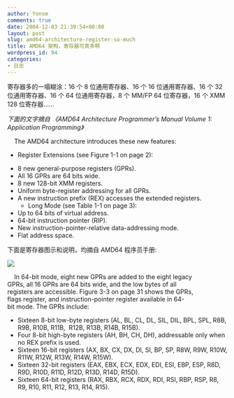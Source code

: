 ```yaml
---
author: Yonsm
comments: true
date: 2004-12-03 21:39:54+00:00
layout: post
slug: amd64-architecture-register-so-much
title: AMD64 架构，寄存器可真多啊
wordpress_id: 94
categories:
- 日志
---
```


寄存器多的一塌糊涂：16 个 8 位通用寄存器、16 个 16 位通用寄存器、16 个 32 位通用寄存器、16 个 64 位通用寄存器，8 个 MM/FP 64 位寄存器，16 个 XMM 128 位寄存器……

_下面的文字摘自 《AMD64 Architecture Programmer’s Manual Volume 1: Application Programming》_

    The AMD64 architecture introduces these new features:<!-- more -->

  * Register Extensions (see Figure 1-1 on page 2):  
- 8 new general-purpose registers (GPRs).  
- All 16 GPRs are 64 bits wide.  
- 8 new 128-bit XMM registers.  
- Uniform byte-register addressing for all GPRs.  
- A new instruction prefix (REX) accesses the extended registers.
  * Long Mode (see Table 1-1 on page 3):  
- Up to 64 bits of virtual address.  
- 64-bit instruction pointer (RIP).  
- New instruction-pointer-relative data-addressing mode.  
- Flat address space.

下面是寄存器图示和说明，均摘自 AMD64 程序员手册:

![](http://yonsm.reg365.com/up/1102052059.gif)

    In 64-bit mode, eight new GPRs are added to the eight legacy  
GPRs, all 16 GPRs are 64 bits wide, and the low bytes of all  
registers are accessible. Figure 3-3 on page 31 shows the GPRs,  
flags register, and instruction-pointer register available in 64-  
bit mode. The GPRs include:

  * Sixteen 8-bit low-byte registers (AL, BL, CL, DL, SIL, DIL, BPL, SPL, R8B, R9B, R10B, R11B,  R12B, R13B, R14B, R15B).
  * Four 8-bit high-byte registers (AH, BH, CH, DH), addressable only when no REX prefix is used.
  * Sixteen 16-bit registers (AX, BX, CX, DX, DI, SI, BP, SP, R8W, R9W, R10W, R11W, R12W, R13W, R14W, R15W).
  * Sixteen 32-bit registers (EAX, EBX, ECX, EDX, EDI, ESI, EBP, ESP, R8D, R9D, R10D, R11D, R12D, R13D, R14D, R15D).
  * Sixteen 64-bit registers (RAX, RBX, RCX, RDX, RDI, RSI, RBP, RSP, R8, R9, R10, R11, R12, R13, R14, R15).
